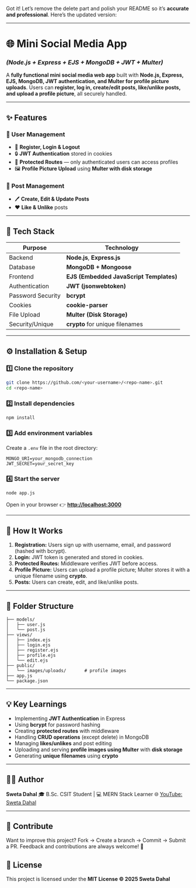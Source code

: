 Got it! Let’s remove the delete part and polish your README so it’s **accurate and professional**. Here’s the updated version:

---

# 🌐 Mini Social Media App

### *(Node.js + Express + EJS + MongoDB + JWT + Multer)*

A **fully functional mini social media web app** built with **Node.js, Express, EJS, MongoDB, JWT authentication, and Multer for profile picture uploads**.
Users can **register, log in, create/edit posts, like/unlike posts, and upload a profile picture**, all securely handled.

---

## ✨ Features

### 🔐 User Management

* 👤 **Register, Login & Logout**
* 🔒 **JWT Authentication** stored in cookies
* 🔐 **Protected Routes** — only authenticated users can access profiles
* 🖼️ **Profile Picture Upload** using **Multer with disk storage**

### 📝 Post Management

* 🖊️ **Create, Edit & Update Posts**
* ❤️ **Like & Unlike** posts

---

## 🧩 Tech Stack

| Purpose           | Technology                              |
| ----------------- | --------------------------------------- |
| Backend           | **Node.js**, **Express.js**             |
| Database          | **MongoDB + Mongoose**                  |
| Frontend          | **EJS (Embedded JavaScript Templates)** |
| Authentication    | **JWT (jsonwebtoken)**                  |
| Password Security | **bcrypt**                              |
| Cookies           | **cookie-parser**                       |
| File Upload       | **Multer (Disk Storage)**               |
| Security/Unique   | **crypto** for unique filenames         |

---

## ⚙️ Installation & Setup

### 1️⃣ Clone the repository

```bash
git clone https://github.com/<your-username>/<repo-name>.git
cd <repo-name>
```

### 2️⃣ Install dependencies

```bash
npm install
```

### 3️⃣ Add environment variables

Create a `.env` file in the root directory:

```env
MONGO_URI=your_mongodb_connection
JWT_SECRET=your_secret_key
```

### 4️⃣ Start the server

```bash
node app.js
```

Open in your browser 👉 **[http://localhost:3000](http://localhost:3000)**

---

## 🧠 How It Works

1. **Registration:** Users sign up with username, email, and password (hashed with bcrypt).
2. **Login:** JWT token is generated and stored in cookies.
3. **Protected Routes:** Middleware verifies JWT before access.
4. **Profile Picture:** Users can upload a profile picture; Multer stores it with a unique filename using **crypto**.
5. **Posts:** Users can create, edit, and like/unlike posts.

---

## 📁 Folder Structure

```
├── models/
│   ├── user.js
│   └── post.js
├── views/
│   ├── index.ejs
│   ├── login.ejs
│   ├── register.ejs
│   ├── profile.ejs
│   └── edit.ejs
├── public/
│   └── images/uploads/       # profile images
├── app.js
└── package.json
```

---

## 💡 Key Learnings

* Implementing **JWT Authentication** in Express
* Using **bcrypt** for password hashing
* Creating **protected routes** with middleware
* Handling **CRUD operations** (except delete) in MongoDB
* Managing **likes/unlikes** and post editing
* Uploading and serving **profile images using Multer** with **disk storage**
* Generating **unique filenames** using **crypto**

---

## 👩‍💻 Author

**Sweta Dahal**
🎓 B.Sc. CSIT Student | 💻 MERN Stack Learner
🌐 [YouTube: Sweta Dahal](https://www.youtube.com/@SwetaDahal)

---

## 🤝 Contribute

Want to improve this project?
Fork → Create a branch → Commit → Submit a PR.
Feedback and contributions are always welcome! 💬

## 📜 License
This project is licensed under the **MIT License © 2025 Sweta Dahal**
